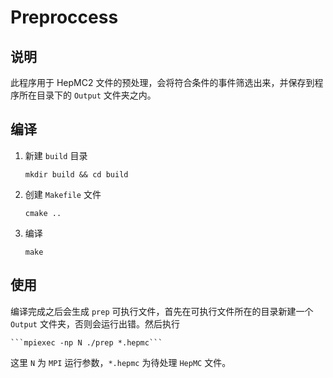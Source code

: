 <!--
 * FileName: README
 * Version: 1.0
 * License: MIT License
* 
 * Author: KANG Jin-Wen
 * E-Mail: kangjinwen@vip.qq.com
 * Date: 2019-10-15 18:02:58
 * 
 * LastEditors: KANG Jin-Wen
 * LastEditTime: 2019-10-15 19:17:56
 * Description: README
 -->
# Preproccess

## 说明

此程序用于 HepMC2 文件的预处理，会将符合条件的事件筛选出来，并保存到程序所在目录下的 `Output` 
文件夹之内。

## 编译

1. 新建 ```build``` 目录
    
    ```mkdir build && cd build```

2. 创建 ```Makefile``` 文件
    
    ```cmake ..```

3. 编译
    
    ```make```

## 使用

编译完成之后会生成 ```prep``` 可执行文件，首先在可执行文件所在的目录新建一个 `Output` 
文件夹，否则会运行出错。然后执行
    
    ```mpiexec -np N ./prep *.hepmc```

这里 `N` 为 `MPI` 运行参数，`*.hepmc` 为待处理 `HepMC` 文件。
